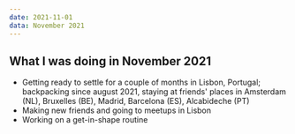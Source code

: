 ```yaml
---
date: 2021-11-01
data: November 2021
---
```


## What I was doing in November 2021

- Getting ready to settle for a couple of months in Lisbon, Portugal; backpacking since august 2021, staying at friends' places in Amsterdam (NL), Bruxelles (BE), Madrid, Barcelona (ES), Alcabideche (PT)
- Making new friends and going to meetups in Lisbon
- Working on a get-in-shape routine
